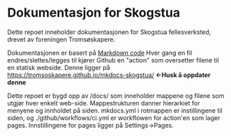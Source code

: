 # Dokumentasjon for Skogstua
Dette repoet inneholder dokumentasjonen for Skogstua fellesverksted, drevet av foreningen Tromsøskapere.

Dokumentasjonen er basert på [Markdown code](https://www.markdownguide.org/cheat-sheet/) Hver gang en fil endres/slettes/legges til kjører Github en "action" som oversetter filene til en statisk webside. Denne ligger på https://tromsoskapere.github.io/mkdocs-skogstua/ **<-Husk å oppdater denne**

Dette repoet er bygd opp av /docs/ som inneholder mappene og filene som utgjør hver enkelt web-side. Mappestrukturen danner hierarkiet for menyene og innholdet på siden. mkdocs.yml i rotmappen er instillingene til siden, og ./github/workflows/ci.yml er workflowen for action'en som lager pages. Innstillingene for pages ligger på Settings->Pages.
